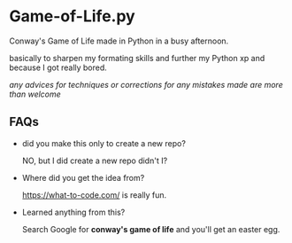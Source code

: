 # Game-of-Life.py
Conway's Game of Life made in Python in a busy afternoon.

basically to sharpen my formating skills and further my Python xp and because I got really bored.

*any advices for techniques or corrections for any mistakes made are more than welcome*

## FAQs
- did you make this only to create a new repo?

  NO, but I did create a new repo didn't I?
- Where did you get the idea from?
  
  https://what-to-code.com/ is really fun.
- Learned anything from this?
  
  Search Google for **conway's game of life** and you'll get an easter egg.
  
  
